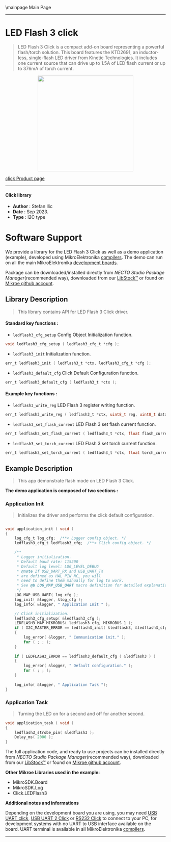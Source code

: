 \mainpage Main Page

---
# LED Flash 3 click

> LED Flash 3 Click is a compact add-on board representing a powerful flash/torch solution. This board features the KTD2691, an inductor-less, single-flash LED driver from Kinetic Technologies. It includes one current source that can drive up to 1.5A of LED flash current or up to 376mA of torch current.

<p align="center">
  <img src="https://download.mikroe.com/images/click_for_ide/ledflash3_click.png" height=300px>
</p>

[click Product page](https://www.mikroe.com/led-flash-3-click)

---


#### Click library

- **Author**        : Stefan Ilic
- **Date**          : Sep 2023.
- **Type**          : I2C type


# Software Support

We provide a library for the LED Flash 3 Click
as well as a demo application (example), developed using MikroElektronika
[compilers](https://www.mikroe.com/necto-studio).
The demo can run on all the main MikroElektronika [development boards](https://www.mikroe.com/development-boards).

Package can be downloaded/installed directly from *NECTO Studio Package Manager*(recommended way), downloaded from our [LibStock&trade;](https://libstock.mikroe.com) or found on [Mikroe github account](https://github.com/MikroElektronika/mikrosdk_click_v2/tree/master/clicks).

## Library Description

> This library contains API for LED Flash 3 Click driver.

#### Standard key functions :

- `ledflash3_cfg_setup` Config Object Initialization function.
```c
void ledflash3_cfg_setup ( ledflash3_cfg_t *cfg );
```

- `ledflash3_init` Initialization function.
```c
err_t ledflash3_init ( ledflash3_t *ctx, ledflash3_cfg_t *cfg );
```

- `ledflash3_default_cfg` Click Default Configuration function.
```c
err_t ledflash3_default_cfg ( ledflash3_t *ctx );
```

#### Example key functions :

- `ledflash3_write_reg` LED Flash 3 register writing function.
```c
err_t ledflash3_write_reg ( ledflash3_t *ctx, uint8_t reg, uint8_t data_in );
```

- `ledflash3_set_flash_current` LED Flash 3 set flash current function.
```c
err_t ledflash3_set_flash_current ( ledflash3_t *ctx, float flash_current );
```

- `ledflash3_set_torch_current` LED Flash 3 set torch current function.
```c
err_t ledflash3_set_torch_current ( ledflash3_t *ctx, float torch_current );
```

## Example Description

> This app demonstrate flash mode on LED Flash 3 Click.

**The demo application is composed of two sections :**

### Application Init

> Initializes the driver and performs the click default configuration.

```c

void application_init ( void ) 
{
    log_cfg_t log_cfg;  /**< Logger config object. */
    ledflash3_cfg_t ledflash3_cfg;  /**< Click config object. */

    /** 
     * Logger initialization.
     * Default baud rate: 115200
     * Default log level: LOG_LEVEL_DEBUG
     * @note If USB_UART_RX and USB_UART_TX 
     * are defined as HAL_PIN_NC, you will 
     * need to define them manually for log to work. 
     * See @b LOG_MAP_USB_UART macro definition for detailed explanation.
     */
    LOG_MAP_USB_UART( log_cfg );
    log_init( &logger, &log_cfg );
    log_info( &logger, " Application Init " );

    // Click initialization.
    ledflash3_cfg_setup( &ledflash3_cfg );
    LEDFLASH3_MAP_MIKROBUS( ledflash3_cfg, MIKROBUS_1 );
    if ( I2C_MASTER_ERROR == ledflash3_init( &ledflash3, &ledflash3_cfg ) ) 
    {
        log_error( &logger, " Communication init." );
        for ( ; ; );
    }
    
    if ( LEDFLASH3_ERROR == ledflash3_default_cfg ( &ledflash3 ) )
    {
        log_error( &logger, " Default configuration." );
        for ( ; ; );
    }
    
    log_info( &logger, " Application Task ");
}

```

### Application Task

> Turning the LED on for a second and off for another second.

```c
void application_task ( void ) 
{
    ledflash3_strobe_pin( &ledflash3 );
    Delay_ms( 2000 );
}
```


The full application code, and ready to use projects can be installed directly from *NECTO Studio Package Manager*(recommended way), downloaded from our [LibStock&trade;](https://libstock.mikroe.com) or found on [Mikroe github account](https://github.com/MikroElektronika/mikrosdk_click_v2/tree/master/clicks).

**Other Mikroe Libraries used in the example:**

- MikroSDK.Board
- MikroSDK.Log
- Click.LEDFlash3

**Additional notes and informations**

Depending on the development board you are using, you may need
[USB UART click](https://www.mikroe.com/usb-uart-click),
[USB UART 2 Click](https://www.mikroe.com/usb-uart-2-click) or
[RS232 Click](https://www.mikroe.com/rs232-click) to connect to your PC, for
development systems with no UART to USB interface available on the board. UART
terminal is available in all MikroElektronika
[compilers](https://shop.mikroe.com/compilers).

---
